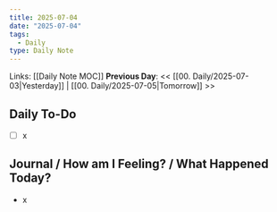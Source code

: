 ```yaml
---
title: 2025-07-04
date: "2025-07-04"
tags:
  - Daily
type: Daily Note
---
```


Links: [[Daily Note MOC]]
**Previous Day**: << [[00. Daily/2025-07-03|Yesterday]] | [[00. Daily/2025-07-05|Tomorrow]] >>

## Daily To-Do
- [ ] x
## Journal / How am I Feeling? / What Happened Today?
- x